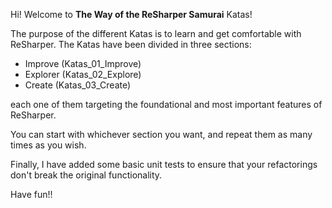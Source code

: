 Hi! Welcome to **The Way of the ReSharper Samurai** Katas!

The purpose of the different Katas is to learn and get comfortable with ReSharper. The Katas have been divided in three sections:

*  Improve (Katas_01_Improve)
*  Explorer (Katas_02_Explore)
*  Create (Katas_03_Create)

each one of them targeting the foundational and most important features of ReSharper.

You can start with whichever section you want, and repeat them as many times as you wish.

Finally, I have added some basic unit tests to ensure that your refactorings don't break the original functionality.

Have fun!!